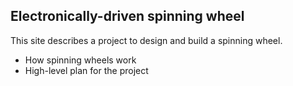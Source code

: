 ## Electronically-driven spinning wheel

This site describes a project to design and build a spinning wheel.
 - How spinning wheels work
 - High-level plan for the project
